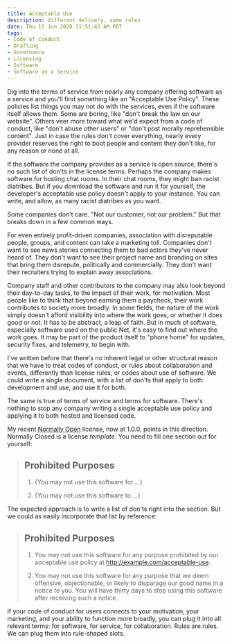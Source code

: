```yaml
---
title: Acceptable Use
description: different delivery, same rules
date: Thu 11 Jun 2020 11:51:43 AM PDT
tags:
- Code of Conduct
- Drafting
- Governance
- Licensing
- Software
- Software as a Service
---
```


Dig into the terms of service from nearly any company offering software as a service and you'll find something like an "Acceptable Use Policy".  These policies list things you may not do with the services, even if the software itself allows them.  Some are boring, like "don't break the law on our website".  Others veer more toward what we'd expect from a code of conduct, like "don't abuse other users" or "don't post morally reprehensible content".  Just in case the rules don't cover everything, nearly every provider reserves the right to boot people and content they don't like, for any reason or none at all.

If the software the company provides as a service is open source, there's no such list of don'ts in the license terms.  Perhaps the company makes software for hosting chat rooms.  In their chat rooms, they might ban racist diatribes.  But if you download the software and run it for yourself, the developer's acceptable use policy doesn't apply to your instance.  You can write, and allow, as many racist diatribes as you want.

Some companies don't care.  "Not our customer, not our problem."  But that breaks down in a few common ways.

For even entirely profit-driven companies, association with disreputable people, groups, and content can take a marketing toll.  Companies don't want to see news stories connecting them to bad actors they've never heard of.  They don't want to see their project name and branding on sites that bring them disrepute, politically and commercially.  They don't want their recruiters trying to explain away associations.

Company staff and other contributors to the company may also look beyond their day-to-day tasks, to the impact of their work, for motivation.  Most people like to think that beyond earning them a paycheck, their work contributes to society more broadly.  In some fields, the nature of the work simply doesn't afford visibility into where the work goes, or whether it does good or not.  It has to be abstract, a leap of faith.  But in much of software, especially software used on the public Net, it's easy to find out where the work goes.  It may be part of the product itself to "phone home" for updates, security fixes, and telemetry, to begin with.

I've written before that there's no inherent legal or other structural reason that we have to treat codes of conduct, or rules about collaboration and events, differently than license rules, or codes about use of software.  We could write a single document, with a list of don'ts that apply to both development and use, and use it for both.

The same is true of terms of service and terms for software.  There's nothing to stop any company writing a single acceptable use policy and applying it to both hosted and licensed code.

My recent [Normally Open](https://github.com/berneout/normally-open-closed/blob/master/open.md) license, now at 1.0.0, points in this direction.  Normally Closed is a license _template_.  You need to fill one section out for yourself:

> ## Prohibited Purposes
>
> 1.  {You may not use this software for....}
>
> 2.  {You may not use this software to....}

The expected approach is to write a list of don'ts right into the section.  But we could as easily incorporate that list by reference:

> ## Prohibited Purposes
>
> 1.  You may not use this software for any purpose prohibited by our acceptable use policy at <http://example.com/acceptable-use>.
>
> 2.  You may not use this software for any purpose that we deem offensive, objectionable, or likely to disparage our good name in a notice to you.  You will have thirty days to stop using this software after receiving such a notice.

If your code of conduct for users connects to your motivation, your marketing, and your ability to function more broadly, you can plug it into all relevant terms: for software, for service, for collaboration.  Rules are rules.  We can plug them into rule-shaped slots.
